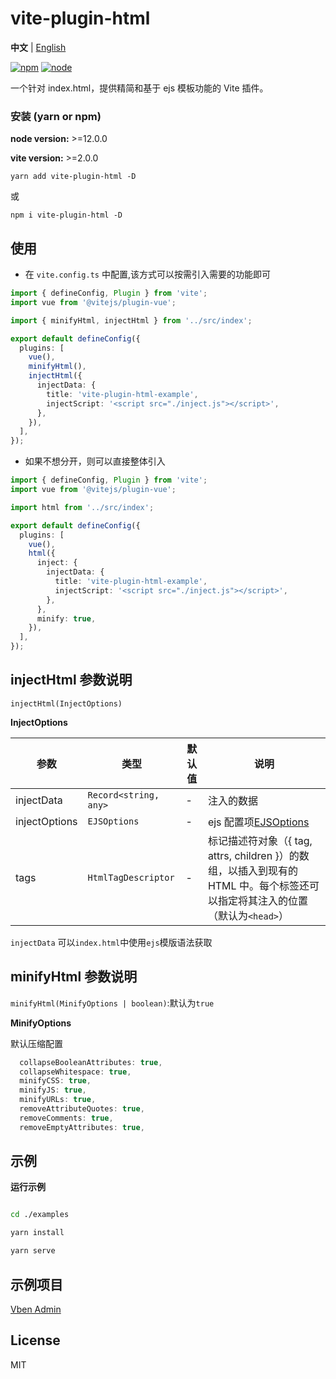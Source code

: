 # vite-plugin-html

**中文** | [English](./README.md)

[![npm][npm-img]][npm-url] [![node][node-img]][node-url]

一个针对 index.html，提供精简和基于 ejs 模板功能的 Vite 插件。

### 安装 (yarn or npm)

**node version:** >=12.0.0

**vite version:** >=2.0.0

```
yarn add vite-plugin-html -D
```

或

```
npm i vite-plugin-html -D
```

## 使用

- 在 `vite.config.ts` 中配置,该方式可以按需引入需要的功能即可

```ts
import { defineConfig, Plugin } from 'vite';
import vue from '@vitejs/plugin-vue';

import { minifyHtml, injectHtml } from '../src/index';

export default defineConfig({
  plugins: [
    vue(),
    minifyHtml(),
    injectHtml({
      injectData: {
        title: 'vite-plugin-html-example',
        injectScript: '<script src="./inject.js"></script>',
      },
    }),
  ],
});
```

- 如果不想分开，则可以直接整体引入

```ts
import { defineConfig, Plugin } from 'vite';
import vue from '@vitejs/plugin-vue';

import html from '../src/index';

export default defineConfig({
  plugins: [
    vue(),
    html({
      inject: {
        injectData: {
          title: 'vite-plugin-html-example',
          injectScript: '<script src="./inject.js"></script>',
        },
      },
      minify: true,
    }),
  ],
});
```

## injectHtml 参数说明

`injectHtml(InjectOptions)`

**InjectOptions**

| 参数 | 类型 | 默认值 | 说明 |
| --- | --- | --- | --- |
| injectData | `Record<string, any>` | - | 注入的数据 |
| injectOptions | `EJSOptions` | - | ejs 配置项[EJSOptions](https://github.com/mde/ejs#options) |
| tags | `HtmlTagDescriptor` | - | 标记描述符对象（{ tag, attrs, children }）的数组，以插入到现有的 HTML 中。每个标签还可以指定将其注入的位置（默认为`<head>`） |

`injectData` 可以`index.html`中使用`ejs`模版语法获取

## minifyHtml 参数说明

`minifyHtml(MinifyOptions | boolean)`:默认为`true`

**MinifyOptions**

默认压缩配置

```ts
  collapseBooleanAttributes: true,
  collapseWhitespace: true,
  minifyCSS: true,
  minifyJS: true,
  minifyURLs: true,
  removeAttributeQuotes: true,
  removeComments: true,
  removeEmptyAttributes: true,
```

## 示例

**运行示例**

```bash

cd ./examples

yarn install

yarn serve

```

## 示例项目

[Vben Admin](https://github.com/anncwb/vue-vben-admin)

## License

MIT

[npm-img]: https://img.shields.io/npm/v/vite-plugin-html.svg
[npm-url]: https://npmjs.com/package/vite-plugin-html
[node-img]: https://img.shields.io/node/v/vite-plugin-html.svg
[node-url]: https://nodejs.org/en/about/releases/
